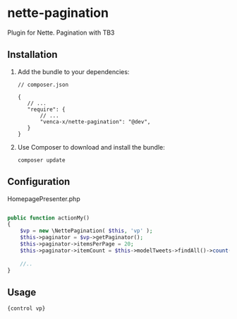 nette-pagination
===============

Plugin for Nette. Pagination with TB3

Installation
------------

 1. Add the bundle to your dependencies:

        // composer.json

        {
           // ...
           "require": {
               // ...
			   "venca-x/nette-pagination": "@dev",
           }
        }

 2. Use Composer to download and install the bundle:

        composer update

Configuration
-------------

HomepagePresenter.php

```php

public function actionMy()
{
	$vp = new \NettePagination( $this, 'vp' );
	$this->paginator = $vp->getPaginator();
	$this->paginator->itemsPerPage = 20;
	$this->paginator->itemCount = $this->modelTweets->findAll()->count( "*" );
	
	//..
}

```

Usage
-------------

```php
{control vp}

```
